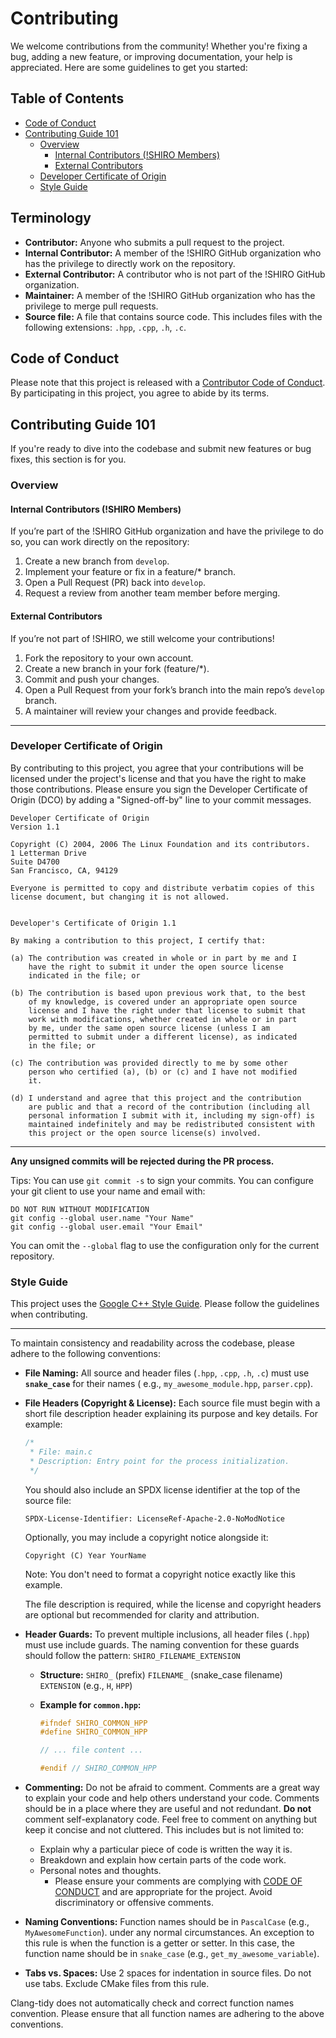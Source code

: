 # Contributing

We welcome contributions from the community! Whether you're fixing a bug, adding a new feature, or improving documentation, your help is appreciated. Here are some guidelines to get you started:

## Table of Contents

- [Code of Conduct](#code-of-conduct)
- [Contributing Guide 101](#contributing-guide-101)
  - [Overview](#overview)
    - [Internal Contributors (!SHIRO Members)](#internal-contributors-shiro-members)
    - [External Contributors](#external-contributors)
  - [Developer Certificate of Origin](#developer-certificate-of-origin)
  - [Style Guide](#style-guide)

## Terminology

* **Contributor:** Anyone who submits a pull request to the project.
* **Internal Contributor:** A member of the !SHIRO GitHub organization who has the privilege to directly work on the 
  repository.
* **External Contributor:** A contributor who is not part of the !SHIRO GitHub organization.
* **Maintainer:** A member of the !SHIRO GitHub organization who has the privilege to merge pull requests.
* **Source file:** A file that contains source code. This includes files with the following extensions: `.hpp`, `.cpp`, `.h`, `.c`.

## Code of Conduct

Please note that this project is released with a [Contributor Code of Conduct](CODE_OF_CONDUCT.md). By participating in
this project, you agree to abide by its terms.


## Contributing Guide 101

If you're ready to dive into the codebase and submit new features or bug fixes, this section is for you.

### Overview

#### Internal Contributors (!SHIRO Members)
If you’re part of the !SHIRO GitHub organization and have the privilege to do so, you can work directly on the
repository:
1. Create a new branch from `develop`.
2. Implement your feature or fix in a feature/* branch.
3. Open a Pull Request (PR) back into `develop`.
4. Request a review from another team member before merging.

#### External Contributors
If you’re not part of !SHIRO, we still welcome your contributions!
1. Fork the repository to your own account.
2. Create a new branch in your fork (feature/*).
3. Commit and push your changes.
4. Open a Pull Request from your fork’s branch into the main repo’s `develop` branch.
5. A maintainer will review your changes and provide feedback.

---

### Developer Certificate of Origin
By contributing to this project, you agree that your contributions will be licensed under the project's license and that
you have the right to make those contributions. Please ensure you sign the Developer Certificate of Origin (DCO) by
adding a "Signed-off-by" line to your commit messages.

```
Developer Certificate of Origin
Version 1.1

Copyright (C) 2004, 2006 The Linux Foundation and its contributors.
1 Letterman Drive
Suite D4700
San Francisco, CA, 94129

Everyone is permitted to copy and distribute verbatim copies of this
license document, but changing it is not allowed.


Developer's Certificate of Origin 1.1

By making a contribution to this project, I certify that:

(a) The contribution was created in whole or in part by me and I
    have the right to submit it under the open source license
    indicated in the file; or

(b) The contribution is based upon previous work that, to the best
    of my knowledge, is covered under an appropriate open source
    license and I have the right under that license to submit that
    work with modifications, whether created in whole or in part
    by me, under the same open source license (unless I am
    permitted to submit under a different license), as indicated
    in the file; or

(c) The contribution was provided directly to me by some other
    person who certified (a), (b) or (c) and I have not modified
    it.

(d) I understand and agree that this project and the contribution
    are public and that a record of the contribution (including all
    personal information I submit with it, including my sign-off) is
    maintained indefinitely and may be redistributed consistent with
    this project or the open source license(s) involved.
```

---

**Any unsigned commits will be rejected during the PR process.**

Tips: You can use `git commit -s` to sign your commits.
You can configure your git client to use your name and email with:
```shell
DO NOT RUN WITHOUT MODIFICATION
git config --global user.name "Your Name"
git config --global user.email "Your Email"
```
You can omit the `--global` flag to use the configuration only for the current repository.

### Style Guide

This project uses the [Google C++ Style Guide](https://google.github.io/styleguide/cppguide.html). Please follow the guidelines when contributing.

---

To maintain consistency and readability across the codebase, please adhere to the following conventions:

* **File Naming:** All source and header files (`.hpp`, `.cpp`, `.h`, `.c`) must use **`snake_case`** for their names (
  e.g., `my_awesome_module.hpp`, `parser.cpp`).

* **File Headers (Copyright & License):** Each source file must begin with a short file description header explaining
    its purpose and key details.
    For example:
    ```cpp
    /*
     * File: main.c
     * Description: Entry point for the process initialization.
     */
    ```

    You should also include an SPDX license identifier at the top of the source file:

    ```
    SPDX-License-Identifier: LicenseRef-Apache-2.0-NoModNotice
    ```
    
    Optionally, you may include a copyright notice alongside it:

    ```
    Copyright (C) Year YourName
    ```
    Note: You don't need to format a copyright notice exactly like this example.
  
    The file description is required, while the license and copyright headers are optional but recommended for clarity
    and attribution.

* **Header Guards:** To prevent multiple inclusions, all header files (`.hpp`) must use include guards. The naming
  convention for these guards should follow the pattern:
  `SHIRO_FILENAME_EXTENSION`

    * **Structure:** `SHIRO_` (prefix) `FILENAME_` (snake_case filename)
      `EXTENSION` (e.g., `H`, `HPP`)

    * **Example for `common.hpp`:**
        ```cpp
        #ifndef SHIRO_COMMON_HPP
        #define SHIRO_COMMON_HPP

        // ... file content ...

        #endif // SHIRO_COMMON_HPP
        ```

* **Commenting:** Do not be afraid to comment. Comments are a great way to explain your code and help others understand
  your code. Comments should be in a place where they are useful and not redundant. **Do not** comment self-explanatory
  code. Feel free to comment on anything but keep it concise and not cluttered. This includes but is not limited
  to:
    * Explain why a particular piece of code is written the way it is.
    * Breakdown and explain how certain parts of the code work.
    * Personal notes and thoughts.
        * Please ensure your comments are complying with [CODE OF CONDUCT](CODE_OF_CONDUCT.md) and are
          appropriate for the project. Avoid discriminatory or offensive comments.

* **Naming Conventions:** Function names should be in `PascalCase` (e.g., `MyAwesomeFunction`).
      under any normal circumstances. An exception to this rule is when the function is a getter or setter. In this
      case, the function name should be in `snake_case` (e.g., `get_my_awesome_variable`).

* **Tabs vs. Spaces:** Use 2 spaces for indentation in source files. Do not use tabs. Exclude CMake files from this rule.

Clang-tidy does not automatically check and correct function names convention. Please ensure that all
function names are adhering to the above conventions.

